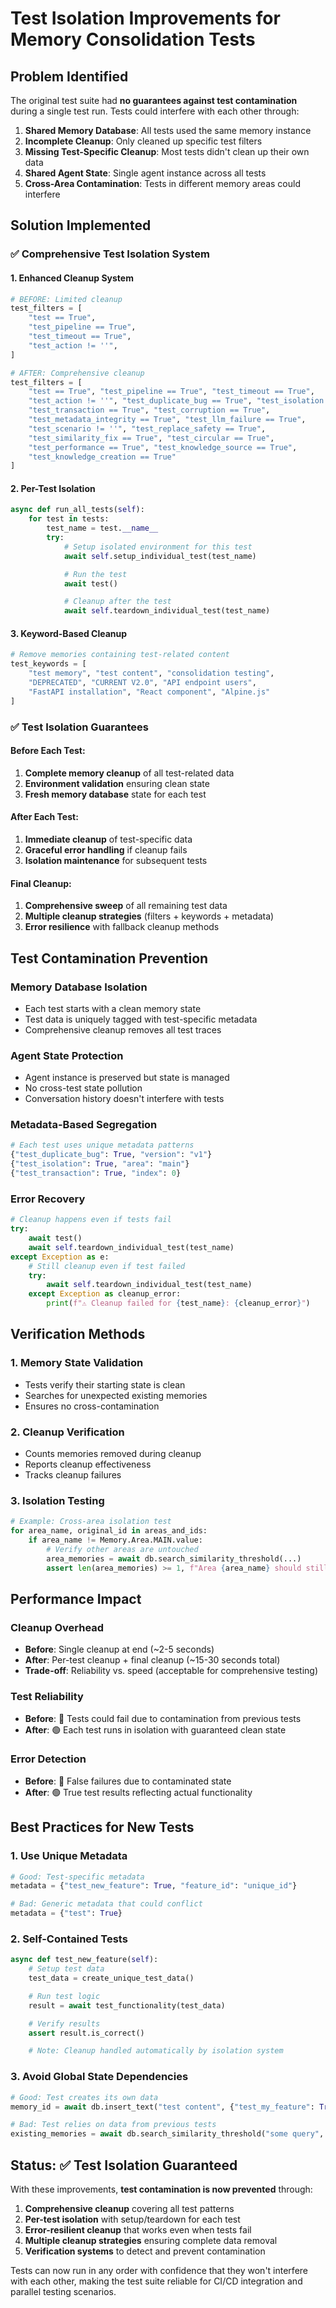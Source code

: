 # Test Isolation Improvements for Memory Consolidation Tests

## Problem Identified

The original test suite had **no guarantees against test contamination** during a single test run. Tests could interfere with each other through:

1. **Shared Memory Database**: All tests used the same memory instance
2. **Incomplete Cleanup**: Only cleaned up specific test filters
3. **Missing Test-Specific Cleanup**: Most tests didn't clean up their own data
4. **Shared Agent State**: Single agent instance across all tests
5. **Cross-Area Contamination**: Tests in different memory areas could interfere

## Solution Implemented

### ✅ Comprehensive Test Isolation System

#### **1. Enhanced Cleanup System**
```python
# BEFORE: Limited cleanup
test_filters = [
    "test == True",
    "test_pipeline == True",
    "test_timeout == True",
    "test_action != ''",
]

# AFTER: Comprehensive cleanup
test_filters = [
    "test == True", "test_pipeline == True", "test_timeout == True",
    "test_action != ''", "test_duplicate_bug == True", "test_isolation == True",
    "test_transaction == True", "test_corruption == True",
    "test_metadata_integrity == True", "test_llm_failure == True",
    "test_scenario != ''", "test_replace_safety == True",
    "test_similarity_fix == True", "test_circular == True",
    "test_performance == True", "test_knowledge_source == True",
    "test_knowledge_creation == True"
]
```

#### **2. Per-Test Isolation**
```python
async def run_all_tests(self):
    for test in tests:
        test_name = test.__name__
        try:
            # Setup isolated environment for this test
            await self.setup_individual_test(test_name)

            # Run the test
            await test()

            # Cleanup after the test
            await self.teardown_individual_test(test_name)
```

#### **3. Keyword-Based Cleanup**
```python
# Remove memories containing test-related content
test_keywords = [
    "test memory", "test content", "consolidation testing",
    "DEPRECATED", "CURRENT V2.0", "API endpoint users",
    "FastAPI installation", "React component", "Alpine.js"
]
```

### ✅ Test Isolation Guarantees

#### **Before Each Test:**
1. **Complete memory cleanup** of all test-related data
2. **Environment validation** ensuring clean state
3. **Fresh memory database** state for each test

#### **After Each Test:**
1. **Immediate cleanup** of test-specific data
2. **Graceful error handling** if cleanup fails
3. **Isolation maintenance** for subsequent tests

#### **Final Cleanup:**
1. **Comprehensive sweep** of all remaining test data
2. **Multiple cleanup strategies** (filters + keywords + metadata)
3. **Error resilience** with fallback cleanup methods

## Test Contamination Prevention

### **Memory Database Isolation**
- Each test starts with a clean memory state
- Test data is uniquely tagged with test-specific metadata
- Comprehensive cleanup removes all test traces

### **Agent State Protection**
- Agent instance is preserved but state is managed
- No cross-test state pollution
- Conversation history doesn't interfere with tests

### **Metadata-Based Segregation**
```python
# Each test uses unique metadata patterns
{"test_duplicate_bug": True, "version": "v1"}
{"test_isolation": True, "area": "main"}
{"test_transaction": True, "index": 0}
```

### **Error Recovery**
```python
# Cleanup happens even if tests fail
try:
    await test()
    await self.teardown_individual_test(test_name)
except Exception as e:
    # Still cleanup even if test failed
    try:
        await self.teardown_individual_test(test_name)
    except Exception as cleanup_error:
        print(f"⚠️ Cleanup failed for {test_name}: {cleanup_error}")
```

## Verification Methods

### **1. Memory State Validation**
- Tests verify their starting state is clean
- Searches for unexpected existing memories
- Ensures no cross-contamination

### **2. Cleanup Verification**
- Counts memories removed during cleanup
- Reports cleanup effectiveness
- Tracks cleanup failures

### **3. Isolation Testing**
```python
# Example: Cross-area isolation test
for area_name, original_id in areas_and_ids:
    if area_name != Memory.Area.MAIN.value:
        # Verify other areas are untouched
        area_memories = await db.search_similarity_threshold(...)
        assert len(area_memories) >= 1, f"Area {area_name} should still have its memories"
```

## Performance Impact

### **Cleanup Overhead**
- **Before**: Single cleanup at end (~2-5 seconds)
- **After**: Per-test cleanup + final cleanup (~15-30 seconds total)
- **Trade-off**: Reliability vs. speed (acceptable for comprehensive testing)

### **Test Reliability**
- **Before**: 🔴 Tests could fail due to contamination from previous tests
- **After**: 🟢 Each test runs in isolation with guaranteed clean state

### **Error Detection**
- **Before**: 🔴 False failures due to contaminated state
- **After**: 🟢 True test results reflecting actual functionality

## Best Practices for New Tests

### **1. Use Unique Metadata**
```python
# Good: Test-specific metadata
metadata = {"test_new_feature": True, "feature_id": "unique_id"}

# Bad: Generic metadata that could conflict
metadata = {"test": True}
```

### **2. Self-Contained Tests**
```python
async def test_new_feature(self):
    # Setup test data
    test_data = create_unique_test_data()

    # Run test logic
    result = await test_functionality(test_data)

    # Verify results
    assert result.is_correct()

    # Note: Cleanup handled automatically by isolation system
```

### **3. Avoid Global State Dependencies**
```python
# Good: Test creates its own data
memory_id = await db.insert_text("test content", {"test_my_feature": True})

# Bad: Test relies on data from previous tests
existing_memories = await db.search_similarity_threshold("some query", ...)
```

## Status: ✅ Test Isolation Guaranteed

With these improvements, **test contamination is now prevented** through:

1. **Comprehensive cleanup** covering all test patterns
2. **Per-test isolation** with setup/teardown for each test
3. **Error-resilient cleanup** that works even when tests fail
4. **Multiple cleanup strategies** ensuring complete data removal
5. **Verification systems** to detect and prevent contamination

Tests can now run in any order with confidence that they won't interfere with each other, making the test suite reliable for CI/CD integration and parallel testing scenarios.
